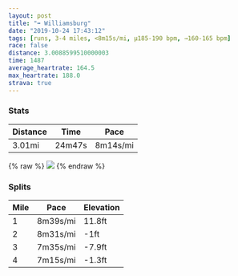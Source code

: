 ```yaml
---
layout: post
title: "➡️ Williamsburg"
date: "2019-10-24 17:43:12"
tags: [runs, 3-4 miles, <8m15s/mi, μ185-190 bpm, →160-165 bpm]
race: false
distance: 3.0088599510000003
time: 1487
average_heartrate: 164.5
max_heartrate: 188.0
strava: true
---
```


### Stats

| Distance | Time | Pace |
|----------|------|------|
|3.01mi|24m47s|8m14s/mi|

{% raw %}
<img src='https://maps.googleapis.com/maps/api/staticmap?maptype=roadmap&path=enc:}urwFrfqbM@OEIFWPm@LIJLXHD?TTPJf@JXXVl@TNJFh@@NHX^f@Jh@Dj@TlB~@V@b@VPBRHj@n@XRPTPLLTLLp@Z`@Tn@T~Ax@^LdAt@PDb@VPPn@`@NT\TbAh@rAj@z@r@b@PZVZFl@^THb@h@BFPPZP\\FLB@`@Hh@C`@FTT^RPRZBXHZPh@JPJr@P\PBD\BNHn@NDDf@LN@h@T`@VXLLJPDXTd@LHIDOFMJm@Zg@H_@B[FM^k@HATDFGXq@Ni@FKFa@LCLB@GIKCM@OXw@ZoAX_BNg@NiAVkATg@DSFGJWFUCUDWRo@@D@ARWT_B\}@No@Rg@ESF]FMRoANY@q@D]f@_CPsAHcAZuAB[Lk@PuBFSHk@Po@Ly@FSVqAz@yCLw@V_APgAPc@\m@pAwENWFqALc@De@BQJQLs@Po@Hu@Rq@RUJUJc@Vy@N}@X}@Fc@HSHw@VwAPe@^aBAGTe@?KZeAJq@@]JYJu@DGFg@Nu@h@wB\eDHc@XeAj@{@J_@Jo@p@oCJm@V{@ZkBXmA`@kBXs@La@@OAKBWESI?IG?EOUSISQG?GMMEMAQOu@ScA}@GBWIE?[OYSi@i@u@e@C?i@Sg@_@SW_@Qu@e@QGe@Uc@e@KC_@SSU[Ya@k@O[i@]Ya@i@k@IC&key=AIzaSyC1MId7bFpkLXNAaYhBSTb8jLyiSqzbDtM&size=800x800&markers=color:yellow|label:S|40.73327,-73.98522&markers=color:green|label:F|40.71590000000003,-73.95999999999995'>
{% endraw %}

### Splits

| Mile | Pace | Elevation |
|------|------|-----------|
|1|8m39s/mi|11.8ft|
|2|8m31s/mi|-1ft|
|3|7m35s/mi|-7.9ft|
|4|7m15s/mi|-1.3ft|
